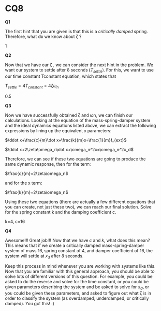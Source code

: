 # CQ8

**Q1**

The first hint that you are given is that this is a *critically damped* spring. Therefore, what do we know about ζ ?

1

**Q2**

Now that we have our ζ , we can consider the next hint in the problem. We want our system to settle after 8 seconds ($T_{settle}$). For this, we want to use our time constant Tconstant equation, which states that

$T_{settle}=4T_{constant}=4ζω_n$

0.5

**Q3**

Now we have successfully obtained ζ and ωn, we can finish our calculations. Looking at the equation of the mass-spring-damper system and the ideal dynamics equations listed above, we can extract the following expressions by lining up the equivalent x parameters: 

$\ddot x+\frac{c}{m}\dot x+\frac{k}{m}x=\frac{1}{m}f_{ext}$

$\ddot x+2\zeta\omega_n\dot x+\omega_n^2x=\omega_n^2x_d$

Therefore, we can see if these two equations are going to produce the same dynamic response, then for the  term:

$\frac{c}{m}=2\zeta\omega_n$

and for the x term:

$\frac{k}{m}=2\zeta\omega_n$


Using these two equations (there are actually a few different equations that you can create, not just these two), we can reach our final solution. Solve for the spring constant k and the damping coefficient c.

k=4, c=16

**Q4**

Awesome!!! Great job!!! Now that we have $c$ and $k$, what does this mean? This means that if we create a critically damped mass-spring-damper system of mass 16, spring constant of 4, and damper coefficient of 16, the system will settle at $x_d$ after 8 seconds.  

Keep this process in mind whenever you are working with systems like this. Now that you are familiar with this general approach, you should be able to solve lots of different versions of this question. For example, you could be asked to do the reverse and solve for the time constant, or you could be given parameters describing the system and be asked to solve for $x_d$, or you could be given these parameters, and asked to figure out what ζ is in order to classify the system (as overdamped, underdamped, or critically damped). You got this! :)